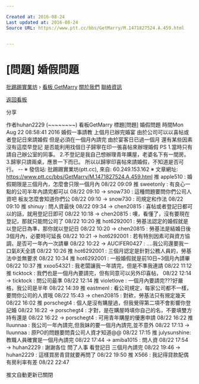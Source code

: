 ```yaml
---

Created at: 2016-08-24
Last updated at: 2016-08-24
Source URL: https://www.ptt.cc/bbs/GetMarry/M.1471827524.A.459.html


---
```


# [問題] 婚假問題


[批踢踢實業坊](https://www.ptt.cc/) › [看板 GetMarry](https://www.ptt.cc/bbs/GetMarry/index.html) [關於我們](https://www.ptt.cc/about.html) [聯絡資訊](https://www.ptt.cc/contact.html)

[返回看板](https://www.ptt.cc/bbs/GetMarry/index.html)

分享

作者huhan2229 (~~~~~~~~)
看板GetMarry
標題\[問題\] 婚假問題
時間Mon Aug 22 08:58:41 2016
婚假一事請教 上個月已辦完婚宴 由於公司可以以喜帖或者登記日來請婚假 但是必須在一個月內請完 由於宴客日已過一個月 還有某些因素沒有這麼早登記 是否能利用找個日子歸寧在印一張喜帖來辦理婚假 PS 1.當時只有請自己辦公室的同事。 2.不登記是我自己想辦理青年購屋，老婆名下有一間房。 3.歸寧只請兩桌，應景一下而已。 所以以歸寧印喜帖來請婚假，不知道是否可行。 -- ※ 發信站: 批踢踢實業坊(ptt.cc), 來自: 60.249.153.162 ※ 文章網址: <https://www.ptt.cc/bbs/GetMarry/M.1471827524.A.459.html>
推 apple510 : 婚假期限是三個月內，怎麼會只限一個月內 08/22 09:09
推 sweetonly : 有良心一點的公司半年內請完都可以 08/22 09:10
→ snow730 : 這種問題要問你們公司人資吧 板友怎麼會知道你們公 08/22 09:10
→ snow730 : 司規定和作法 08/22 09:10
推 shinuy : 問人資最快 08/22 09:34
→ chen20815 : 喜帖或者登記日都可以的話，就用登記日即可 08/22 10:18
→ chen20815 : 噢，看懂了，沒有要現在登記，那就只能問公司了 08/22 10:20
推 hot6292001 : 勞基法認定的婚假就是以登記日為準，那你就以登記日 08/22 10:20
→ chen20815 : 勞基法是結婚日後3個月內，必要時可延長 08/22 10:21
→ hot6292001 : 若有特別因素可與資方協調，是否可一年內一次請畢 08/22 10:22
→ AUCIFER0427 : ....我公司還要我ㄧ口氣8天全請 08/22 10:26
推 hot6292001 : 三個月認定是針對公務人員的，勞基法中並無要求 08/22 10:34
推 hot6292001 : 一般婚假就是前10日~3個月內請畢 08/22 10:37
推 xxoo54321 : 我老闆讓我一年請完，但是不準我連請 08/22 11:12
推 ticktock : 我們也是一個月內要請完，但有同意可以另外印喜帖， 08/22 12:14
→ ticktock : 問公司最準 08/22 12:14
推 violetlove : 一個月內要請完???好嚴格，我公司是半年 08/22 14:39
推 eastmenl : 看公司規定，每家公司都不一樣，要問你公司的人資哦 08/22 15:43
→ chen20815 : 對欸，勞基法只有規定幾天 08/22 16:02
推 porschegt4 : 個人是沒有購屋過，但我覺得第二項不會影響你登記婚 08/22 16:22
→ porschegt4 : 才對，是在購屋時填你自己的名，不要填雙方持有還是 08/22 16:22
→ porschegt4 : 可用青年購屋的優惠申請 08/22 16:22
推 lluunnaa : 我公司一年內請完,但我妹的要一個月內請完,並不意外 08/22 17:13
→ lluunnaa : 原PO的問題要問貴公司人資才知道@@ 08/22 17:15
推 julysunshine: 教職人員確實是一個月內請完 08/22 17:44
→ amiba1015 : 問人資 08/22 17:54
→ huhan2229 : 謝謝各位 問了人事 看登記日 三個月內請完 08/22 19:46
→ huhan2229 : 這樣買房青貸就要再問了 08/22 19:50
推 X566 : 我記得貸款配偶有房利率有差 08/22 22:47

推文自動更新已關閉

